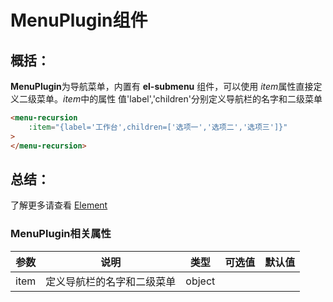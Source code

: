 # MenuPlugin组件
## 概括：

**MenuPlugin**为导航菜单，内置有 **el-submenu** 组件，可以使用 *item*属性直接定义二级菜单。*item*中的属性 值'label','children'分别定义导航栏的名字和二级菜单

```html
<menu-recursion
    :item="{label='工作台',children=['选项一','选项二','选项三']}"
>
</menu-recursion>
```

## 总结：

了解更多请查看 [Element](http://element-cn.eleme.io/#/zh-CN/component/menu)

### MenuPlugin相关属性
| 参数 | 说明                       | 类型   | 可选值 | 默认值 |
| ---- | -------------------------- | ------ | ------ | ------ |
| item | 定义导航栏的名字和二级菜单 | object | | |
